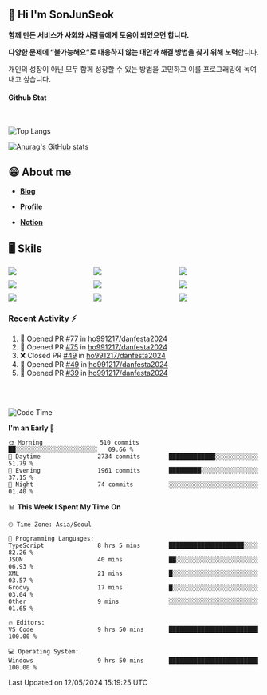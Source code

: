 ## 👋 Hi I'm SonJunSeok

**함께 만든 서비스가 사회와 사람들에게 도움이 되었으면 합니다.** 

**다양한 문제에 “불가능해요”로 대응하지 않는 대안과 해결 방법을 찾기 위해 노력**합니다. 

개인의 성장이 아닌 모두 함께 성장할 수 있는 방법을 고민하고 이를 프로그래밍에 녹여내고 싶습니다.

#### Github Stat
<div style="margin-top:50px;">

![Top Langs](https://github-readme-stats.vercel.app/api/top-langs/?username=kd02109&layout=compact&bg_color=dbf4ff&title_color=67adcc&text_color=67adcc&hide_border=true&show_icons=true&icon_color=67adcc&rank_icon=github&count_private=true&card_width=400px&card_height=300px)

[![Anurag's GitHub stats](https://github-readme-stats.vercel.app/api?username=kd02109&bg_color=dbf4ff&title_color=67adcc&text_color=67adcc&hide_border=true&show_icons=true&icon_color=67adcc&rank_icon=github&count_private=true&card_width=250px)](https://github.com/anuraghazra/github-readme-stats)


</div>



## 😁 About me
-  <a href="https://sonblog.vercel.app/" target="_blank"><strong>Blog</strong></a>

-  <a href="https://nostalgic-marquis-7af.notion.site/Frontend-Engineer-ec9b6e38c7824e7fb7f6fca4fc8564a5?pvs=74" target="_blank"><strong>Profile</strong></a>

-  <a href="https://nostalgic-marquis-7af.notion.site/Front-End-f0f3b7fcec3045c482c1cd33dfcf2abc?pvs=74" target="_blank"><strong>Notion</strong></a>

## 🖥️ Skils


<div style="display:grid; grid-template-rows:repeat(3, 1fr); grid-template-columns:repeat(3, 1fr); gap:10px">
  <img src="https://img.shields.io/badge/javascript-F7DF1E?style=flat-square&logo=javascript&logoColor=black"> 
  <img src="https://img.shields.io/badge/typescript-3178C6?style=flat-square&logo=typescript&logoColor=white"/>
  <img src="https://img.shields.io/badge/react-61DAFB?style=flat-square&logo=react&logoColor=black"/>
  <img src="https://img.shields.io/badge/redux-764ABC?style=flat-square&logo=redux&logoColor=white"/>
  <img src="https://img.shields.io/badge/styledcomponents-DB7093?style=flat-square&logo=styledcomponents&logoColor=white"/>
  <img src="https://img.shields.io/badge/tailwindcss-06B6D4?style=flat-square&logo=tailwindcss&logoColor=white"/>
  <img src="https://img.shields.io/badge/reactquery-FF4154?style=flat-square&logo=reactquery&logoColor=white"/>
  <img src="https://img.shields.io/badge/Next.js-B4B4DC?style=flat&logo=Next.js&logoColor=black"/>
  <img src="https://img.shields.io/badge/reactrouter-CA4245?style=flat-square&logo=reactrouter&logoColor=white"/>
</div>

### Recent Activity :zap:
<!--START_SECTION:activity-->
1. 💪 Opened PR [#77](https://github.com/ho991217/danfesta2024/pull/77) in [ho991217/danfesta2024](https://github.com/ho991217/danfesta2024)
2. 💪 Opened PR [#75](https://github.com/ho991217/danfesta2024/pull/75) in [ho991217/danfesta2024](https://github.com/ho991217/danfesta2024)
3. ❌ Closed PR [#49](https://github.com/ho991217/danfesta2024/pull/49) in [ho991217/danfesta2024](https://github.com/ho991217/danfesta2024)
4. 💪 Opened PR [#49](https://github.com/ho991217/danfesta2024/pull/49) in [ho991217/danfesta2024](https://github.com/ho991217/danfesta2024)
5. 💪 Opened PR [#39](https://github.com/ho991217/danfesta2024/pull/39) in [ho991217/danfesta2024](https://github.com/ho991217/danfesta2024)
<!--END_SECTION:activity-->

<br/>
<br/>

<!--START_SECTION:waka-->
![Code Time](http://img.shields.io/badge/Code%20Time-1%2C676%20hrs%207%20mins-blue)

**I'm an Early 🐤** 

```text
🌞 Morning                510 commits         ██░░░░░░░░░░░░░░░░░░░░░░░   09.66 % 
🌆 Daytime                2734 commits        █████████████░░░░░░░░░░░░   51.79 % 
🌃 Evening                1961 commits        █████████░░░░░░░░░░░░░░░░   37.15 % 
🌙 Night                  74 commits          ░░░░░░░░░░░░░░░░░░░░░░░░░   01.40 % 
```


📊 **This Week I Spent My Time On** 

```text
🕑︎ Time Zone: Asia/Seoul

💬 Programming Languages: 
TypeScript               8 hrs 5 mins        █████████████████████░░░░   82.26 % 
JSON                     40 mins             ██░░░░░░░░░░░░░░░░░░░░░░░   06.93 % 
XML                      21 mins             █░░░░░░░░░░░░░░░░░░░░░░░░   03.57 % 
Groovy                   17 mins             █░░░░░░░░░░░░░░░░░░░░░░░░   03.04 % 
Other                    9 mins              ░░░░░░░░░░░░░░░░░░░░░░░░░   01.65 % 

🔥 Editors: 
VS Code                  9 hrs 50 mins       █████████████████████████   100.00 % 

💻 Operating System: 
Windows                  9 hrs 50 mins       █████████████████████████   100.00 % 
```


 Last Updated on 12/05/2024 15:19:25 UTC
<!--END_SECTION:waka-->
